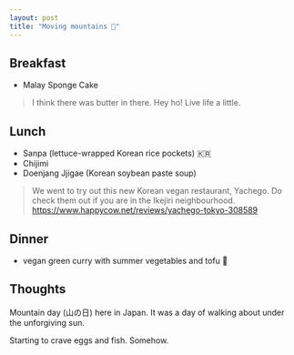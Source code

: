 ```yaml
---
layout: post
title: "Moving mountains 🗻"
---
```


## Breakfast

- Malay Sponge Cake

> I think there was butter in there.
> Hey ho! Live life a little.

## Lunch

- Sanpa (lettuce-wrapped Korean rice pockets) 🇰🇷
- Chijimi
- Doenjang Jjigae (Korean soybean paste soup)

> We went to try out this new Korean vegan restaurant, Yachego.
> Do check them out if you are in the Ikejiri neighbourhood.
> https://www.happycow.net/reviews/yachego-tokyo-308589

## Dinner

- vegan green curry with summer vegetables and tofu 🥒

## Thoughts

Mountain day (山の日) here in Japan.
It was a day of walking about under the unforgiving sun.

Starting to crave eggs and fish.
Somehow.
